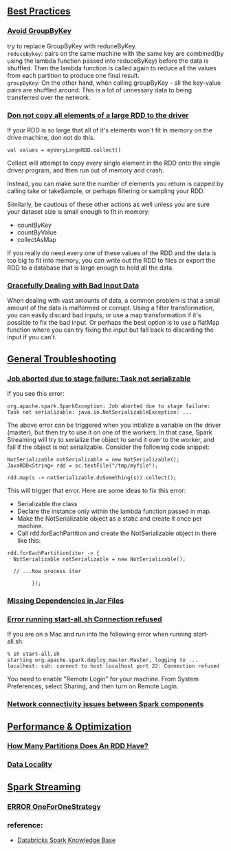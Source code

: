 ## [Best Practices](https://databricks.gitbooks.io/databricks-spark-knowledge-base/content/best_practices/README.html)  
### [Avoid GroupByKey](https://databricks.gitbooks.io/databricks-spark-knowledge-base/content/best_practices/prefer_reducebykey_over_groupbykey.html)  
try to replace GroupByKey with reduceByKey.  
`reduceBykey`: pairs on the same machine with the same key are combined(by using the lambda function passed into reduceByKey) before the data is shuffled. Then the lambda function is called again to reduce all the values from each partition to produce one final result.  
`groupByKey`: On the other hand, when calling groupByKey - all the key-value pairs are shuffled around. This is a lot of unnessary data to being transferred over the network.  

### [Don not copy all elements of a large RDD to the driver](https://databricks.gitbooks.io/databricks-spark-knowledge-base/content/best_practices/dont_call_collect_on_a_very_large_rdd.html)  
If your RDD is so large that all of it's elements won't fit in memory on the drive machine, don not do this.  
```
val values = myVeryLargeRDD.collect()
```
Collect will attempt to copy every single element in the RDD onto the single driver program, and then run out of memory and crash.  

Instead, you can make sure the number of elements you return is capped by calling take or takeSample, or perhaps filtering or sampling your RDD.  

Similarly, be cautious of these other actions as well unless you are sure your dataset size is small enough to fit in memory:  

- countByKey  
- countByValue  
- collectAsMap  

If you really do need every one of these values of the RDD and the data is too big to fit into memory, you can write out the RDD to files or export the RDD to a database that is large enough to hold all the data.  

### [Gracefully Dealing with Bad Input Data](https://databricks.gitbooks.io/databricks-spark-knowledge-base/content/best_practices/dealing_with_bad_data.html)  
When dealing with vast amounts of data, a common problem is that a small amount of the data is malformed or corrupt. Using a filter transformation, you can easily discard bad inputs, or use a map transformation if it's possible to fix the bad input. Or perhaps the best option is to use a flatMap function where you can try fixing the input but fall back to discarding the input if you can't.  
## [General Troubleshooting](https://databricks.gitbooks.io/databricks-spark-knowledge-base/content/troubleshooting/README.html)  
### [Job aborted due to stage failure: Task not serializable](https://databricks.gitbooks.io/databricks-spark-knowledge-base/content/troubleshooting/javaionotserializableexception.html)  
If you see this error:  
```
org.apache.spark.SparkException: Job aborted due to stage failure: Task not serializable: java.io.NotSerializableException: ...  
```
The above error can be triggered when you intialize a variable on the driver (master), but then try to use it on one of the workers. In that case, Spark Streaming will try to serialize the object to send it over to the worker, and fail if the object is not serializable. Consider the following code snippet:  
```
NotSerializable notSerializable = new NotSerializable();
JavaRDD<String> rdd = sc.textFile("/tmp/myfile");

rdd.map(s -> notSerializable.doSomething(s)).collect();
```
This will trigger that error. Here are some ideas to fix this error:  
- Serializable the class  
- Declare the instance only within the lambda function passed in map.  
- Make the NotSerializable object as a static and create it once per machine.  
- Call rdd.forEachPartition and create the NotSerializable object in there like this:  
```
rdd.forEachPartition(iter -> {
  NotSerializable notSerializable = new NotSerializable();

  // ...Now process iter

		});
```
### [Missing Dependencies in Jar Files](https://databricks.gitbooks.io/databricks-spark-knowledge-base/content/troubleshooting/missing_dependencies_in_jar_files.html)  
### [Error running start-all.sh Connection refused]()  
If you are on a Mac and run into the following error when running start-all.sh:  

```
% sh start-all.sh
starting org.apache.spark.deploy.master.Master, logging to ...
localhost: ssh: connect to host localhost port 22: Connection refused
```
You need to enable "Remote Login" for your machine. From System Preferences, select Sharing, and then turn on Remote Login.  
### [Network connectivity issues between Spark components](https://databricks.gitbooks.io/databricks-spark-knowledge-base/content/troubleshooting/connectivity_issues.html)  

## [Performance & Optimization](https://databricks.gitbooks.io/databricks-spark-knowledge-base/content/performance_optimization/README.html)  
### [How Many Partitions Does An RDD Have?](https://databricks.gitbooks.io/databricks-spark-knowledge-base/content/performance_optimization/how_many_partitions_does_an_rdd_have.html)  
### [Data Locality](https://databricks.gitbooks.io/databricks-spark-knowledge-base/content/performance_optimization/data_locality.html)  

## [Spark Streaming](https://databricks.gitbooks.io/databricks-spark-knowledge-base/content/spark_streaming/README.html)  
### [ERROR OneForOneStrategy](https://databricks.gitbooks.io/databricks-spark-knowledge-base/content/spark_streaming/error_oneforonestrategy.html)  

### reference:  
- [Databricks Spark Knowledge Base](https://www.gitbook.com/book/databricks/databricks-spark-knowledge-base/details)  
